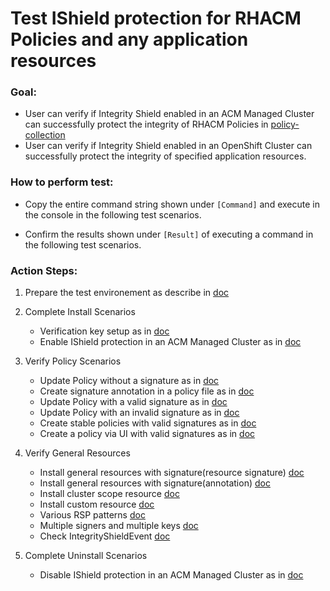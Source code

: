 # Test IShield protection for RHACM Policies and any application resources

### Goal:
- User can verify if Integrity Shield enabled in an ACM Managed Cluster can successfully protect the integrity of RHACM Policies in [policy-collection](https://github.com/open-cluster-management/policy-collection)
- User can verify if Integrity Shield enabled in an OpenShift Cluster can successfully protect the integrity of specified application resources.

### How to perform test: 

- Copy the entire command string shown under `[Command]` and execute in the console in the following test scenarios.

- Confirm the results shown under `[Result]` of executing a command in the following test scenarios.
 
### Action Steps:


1. Prepare the test environement as describe in [doc](./01_tester-setup/PREPARE_TEST_ENV.md)

2. Complete Install Scenarios
   - Verification key setup as in [doc](./02_install-scenarios/01_VERIFICATION_KEY_SETUP.md)
   - Enable IShield protection in an ACM Managed Cluster as in [doc](./02_install-scenarios/02_ENABLE_ISHIELD.md)
   
3. Verify Policy Scenarios
   - Update Policy without a signature as in [doc](./03_policy-scenarios/01_CHANGE_POLICY_NO_SIGN.md)
   - Create signature annotation in a policy file as in [doc](./03_policy-scenarios/02_CREATE_SIGN_ANNOTATION.md)
   - Update Policy with a valid signature as in [doc](./03_policy-scenarios/03_CHANGE_POLICY_WITH_SIGN.md)
   - Update Policy with an invalid signature as in [doc](./03_policy-scenarios/04_CHANGE_POLICY_INVALID_SIGNER.md)
   - Create stable policies with valid signatures as in [doc](./03_policy-scenarios/05_CREATE_STABLE_POLICY_WITH_SIGN.md)
   - Create a policy via UI with valid signatures as in [doc](./03_policy-scenarios/06_CREATE_POLICY_WITH_SIGN_VIA_UI.md)
   
4. Verify General Resources
   - Install general resources with signature(resource signature) [doc](./04_general-resource-scenarios/01_SIGN_RESOURCE_SIGNATRUE.md)
   - Install general resources with signature(annotation) [doc](./04_general-resource-scenarios/02_SIGN_ANNOTATION.md)
   - Install cluster scope resource [doc](./04_general-resource-scenarios/03_RSP_CLUSTER_SCOPE.md)
   - Install custom resource [doc](./04_general-resource-scenarios/04_RSP_CRD.md)
   - Various RSP patterns [doc](./04_general-resource-scenarios/05_RSP_VARIOUS_PATTERNS.md)
   - Multiple signers and multiple keys [doc](./04_general-resource-scenarios/06_MULTI_SIGNERS_MULTI_KEYS.md)
   - Check IntegrityShieldEvent [doc](./04_general-resource-scenarios/07_EVENTS.md)

5. Complete Uninstall Scenarios
   - Disable IShield protection in an ACM Managed Cluster as in [doc](./05_uninstall-scenarios/01_DISABLE_ISHIELD.md)
